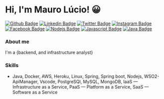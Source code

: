 # Hi, I'm Mauro Lúcio! :grinning: 
[![Github Badge](https://img.shields.io/badge/-Github-000?style=flat-square&logo=Github&logoColor=white&link=https://github.com/mauroslucios)](https://github.com/mauroslucios)
[![Linkedin Badge](https://img.shields.io/badge/-LinkedIn-blue?style=flat-square&labelColor=01579B&logo=Linkedin&logoColor=white&link=https://www.linkedin.com/in/mauro-lúcio-pereira/)](https://www.linkedin.com/in/mauro-lúcio-pereira/)
[![Twitter Badge](https://img.shields.io/badge/-Twitter-1ca0f1?style=flat-square&labelColor=01579B&logo=twitter&logoColor=white&link=https://twitter.com/mauroslucios)](https://twitter.com/mauroslucios)
[![Instagram Badge](https://img.shields.io/badge/Instagram-E4405F?style=flat-square&labelColor=CC0000&logo=instagram&logoColor=white)](https://www.instagram.com/luciospsilva/)
[![Facebook Badge](https://img.shields.io/badge/facebook-%231877F2.svg?&style=flat-square&labelColor=01579B&logo=facebook&logoColor=white)](https://www.facebook.com/mauroslucios)
[![Nodejs Badge](https://img.shields.io/badge/Node.js-43853D?style=flat-square&logo=node.js&logoColor=white)]()
[![Javascript Badge](https://img.shields.io/badge/JavaScript-323330?style=flat-square&logo=javascript&logoColor=F7DF1E)]()
[![Java Badge](https://img.shields.io/badge/Java-ED8B00?style=for-the-badge&logo=java&logoColor=white)]()

### About me
I'm a {backend, and infrastructure analyst} 

### Skills
- Java, Docker, AWS, Heroku, Linux, Spring, Spring boot, Nodejs, WSO2-ApiManager, Vscode, PostgreSQl, MySQL, MongoDB, IaaS — Infrastructure as a Service, PaaS — Platform as a Service, SaaS — Software as a Service

